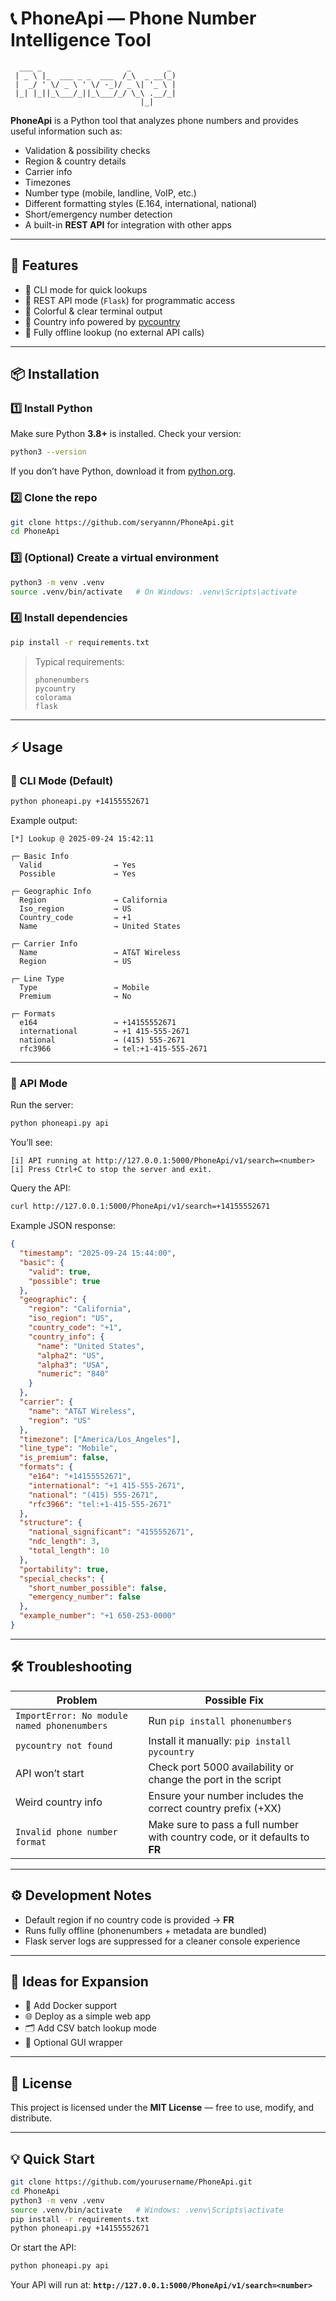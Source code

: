 # 📞 PhoneApi — Phone Number Intelligence Tool

```text
  ___ _                   _        _ 
 | _ \ |_  ___ _ _  ___  /_\  _ __(_)
 |  _/ ' \/ _ \ ' \/ -_)/ _ \| '_ \ |
 |_| |_||_\___/_||_\___/_/ \_\ .__/_|
                             |_|      
````

**PhoneApi** is a Python tool that analyzes phone numbers and provides useful information such as:

* Validation & possibility checks
* Region & country details
* Carrier info
* Timezones
* Number type (mobile, landline, VoIP, etc.)
* Different formatting styles (E.164, international, national)
* Short/emergency number detection
* A built-in **REST API** for integration with other apps

---

## 🚀 Features

* 🔹 CLI mode for quick lookups
* 🔹 REST API mode (`Flask`) for programmatic access
* 🔹 Colorful & clear terminal output
* 🔹 Country info powered by [pycountry](https://pypi.org/project/pycountry/)
* 🔹 Fully offline lookup (no external API calls)

---

## 📦 Installation

### 1️⃣ Install Python

Make sure Python **3.8+** is installed.
Check your version:

```bash
python3 --version
```

If you don’t have Python, download it from [python.org](https://www.python.org/downloads/).

### 2️⃣ Clone the repo

```bash
git clone https://github.com/seryannn/PhoneApi.git
cd PhoneApi
```

### 3️⃣ (Optional) Create a virtual environment

```bash
python3 -m venv .venv
source .venv/bin/activate   # On Windows: .venv\Scripts\activate
```

### 4️⃣ Install dependencies

```bash
pip install -r requirements.txt
```

> Typical requirements:
>
> ```text
> phonenumbers
> pycountry
> colorama
> flask
> ```

---

## ⚡ Usage

### 🔹 CLI Mode (Default)

```bash
python phoneapi.py +14155552671
```

Example output:

```
[*] Lookup @ 2025-09-24 15:42:11

┌─ Basic Info
  Valid                → Yes
  Possible             → Yes

┌─ Geographic Info
  Region               → California
  Iso_region           → US
  Country_code         → +1
  Name                 → United States

┌─ Carrier Info
  Name                 → AT&T Wireless
  Region               → US

┌─ Line Type
  Type                 → Mobile
  Premium              → No

┌─ Formats
  e164                 → +14155552671
  international        → +1 415-555-2671
  national             → (415) 555-2671
  rfc3966              → tel:+1-415-555-2671
```

---

### 🔹 API Mode

Run the server:

```bash
python phoneapi.py api
```

You’ll see:

```
[i] API running at http://127.0.0.1:5000/PhoneApi/v1/search=<number>
[i] Press Ctrl+C to stop the server and exit.
```

Query the API:

```bash
curl http://127.0.0.1:5000/PhoneApi/v1/search=+14155552671
```

Example JSON response:

```json
{
  "timestamp": "2025-09-24 15:44:00",
  "basic": {
    "valid": true,
    "possible": true
  },
  "geographic": {
    "region": "California",
    "iso_region": "US",
    "country_code": "+1",
    "country_info": {
      "name": "United States",
      "alpha2": "US",
      "alpha3": "USA",
      "numeric": "840"
    }
  },
  "carrier": {
    "name": "AT&T Wireless",
    "region": "US"
  },
  "timezone": ["America/Los_Angeles"],
  "line_type": "Mobile",
  "is_premium": false,
  "formats": {
    "e164": "+14155552671",
    "international": "+1 415-555-2671",
    "national": "(415) 555-2671",
    "rfc3966": "tel:+1-415-555-2671"
  },
  "structure": {
    "national_significant": "4155552671",
    "ndc_length": 3,
    "total_length": 10
  },
  "portability": true,
  "special_checks": {
    "short_number_possible": false,
    "emergency_number": false
  },
  "example_number": "+1 650-253-0000"
}
```

---

## 🛠️ Troubleshooting

| Problem                                     | Possible Fix                                                                |
| ------------------------------------------- | --------------------------------------------------------------------------- |
| `ImportError: No module named phonenumbers` | Run `pip install phonenumbers`                                              |
| `pycountry not found`                       | Install it manually: `pip install pycountry`                                |
| API won’t start                             | Check port 5000 availability or change the port in the script               |
| Weird country info                          | Ensure your number includes the correct country prefix (+XX)                |
| `Invalid phone number format`               | Make sure to pass a full number with country code, or it defaults to **FR** |

---

## ⚙️ Development Notes

* Default region if no country code is provided → **FR**
* Runs fully offline (phonenumbers + metadata are bundled)
* Flask server logs are suppressed for a cleaner console experience

---

## 🧪 Ideas for Expansion

* 🔧 Add Docker support
* 🌐 Deploy as a simple web app
* 🗂️ Add CSV batch lookup mode
* 📱 Optional GUI wrapper

---

## 📝 License

This project is licensed under the **MIT License** — free to use, modify, and distribute.

---

## 💡 Quick Start

```bash
git clone https://github.com/yourusername/PhoneApi.git
cd PhoneApi
python3 -m venv .venv
source .venv/bin/activate   # Windows: .venv\Scripts\activate
pip install -r requirements.txt
python phoneapi.py +14155552671
```

Or start the API:

```bash
python phoneapi.py api
```

Your API will run at:
**`http://127.0.0.1:5000/PhoneApi/v1/search=<number>`**
